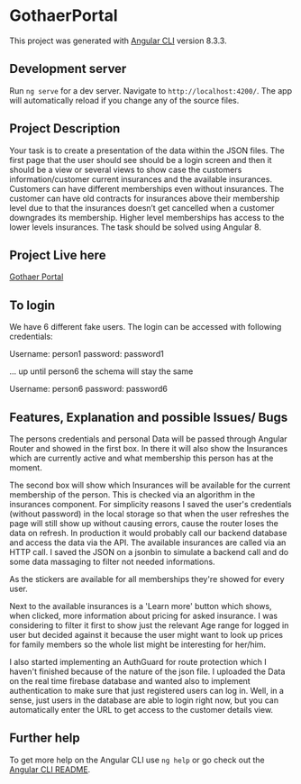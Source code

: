 # GothaerPortal

This project was generated with [Angular CLI](https://github.com/angular/angular-cli) version 8.3.3.

## Development server

Run `ng serve` for a dev server. Navigate to `http://localhost:4200/`. The app will automatically reload if you change any of the source files.

## Project Description

Your task is to create a presentation of the data within the JSON files. The first page that the user should see should be a login screen and then it should be a view or several views to show case the customers information/customer current insurances and the available insurances.
Customers can have different memberships even without insurances.
The customer can have old contracts for insurances above their membership level due to that the insurances doesn’t get cancelled when a customer downgrades its membership.
Higher level memberships has access to the lower levels insurances.
The task should be solved using Angular 8.

## Project Live here

[Gothaer Portal](https://suspicious-villani-4717e9.netlify.com/login)

## To login

We have 6 different fake users. The login can be accessed with following credentials:

Username: person1
password: password1

... up until person6 the schema will stay the same

Username: person6
password: password6

## Features, Explanation and possible Issues/ Bugs

The persons credentials and personal Data will be passed through Angular Router and showed in the first box. In there it will also show the Insurances which are currently active and what membership this person has at the moment.

The second box will show which Insurances will be available for the current membership of the person. This is checked via an algorithm in the insurances component. For simplicity reasons I saved the user's credentials (without password) in the local storage so that when the user refreshes the page will still show up without causing errors, cause the router loses the data on refresh.
In production it would probably call our backend database and access the data via the API. The available insurances are called via an HTTP call. I saved the JSON on a jsonbin to simulate a backend call and do some data massaging to filter not needed informations.

As the stickers are available for all memberships they're showed for every user.

Next to the available insurances is a 'Learn more' button which shows, when clicked, more information about pricing for asked insurance. I was considering to filter it first to show just the relevant Age range for logged in user but decided against it because the user might want to look up prices for family members so the whole list might be interesting for her/him.

I also started implementing an AuthGuard for route protection which I haven't finished because of the nature of the json file. I uploaded the Data on the real time firebase database and wanted also to implement authentication to make sure that just registered users can log in. Well, in a sense, just users in the database are able to login right now, but you can automatically enter the URL to get access to the customer details view.

## Further help

To get more help on the Angular CLI use `ng help` or go check out the [Angular CLI README](https://github.com/angular/angular-cli/blob/master/README.md).
